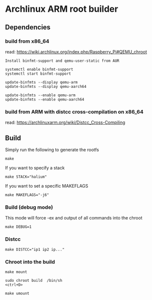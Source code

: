 # Archlinux ARM root builder

## Dependencies

### build from x86_64
read: https://wiki.archlinux.org/index.php/Raspberry_Pi#QEMU_chroot

```
Install binfmt-support and qemu-user-static from AUR

systemctl enable binfmt-support
systemctl start binfmt-support

update-binfmts --display qemu-arm
update-binfmts --display qemu-aarch64

update-binfmts --enable qemu-arm
update-binfmts --enable qemu-aarch64
```

### build from ARM with distcc cross-compilation on x86_64

read: https://archlinuxarm.org/wiki/Distcc_Cross-Compiling

## Build

Simply run the following to generate the rootfs

```
make
```

If you want to specify a stack

```
make STACK="halium"
```

If you want to set a specific MAKEFLAGS

```
make MAKEFLAGS="-j6"
```

### Build (debug mode)

This mode will force -ex and output of all commands into the chroot

```
make DEBUG=1
```

### Distcc

```
make DISTCC="ip1 ip2 ip..."
```

### Chroot into the build

```
make mount

sudo chroot build  /bin/sh
<ctrl+D>

make umount
```

